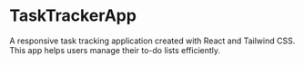 # TaskTrackerApp
A responsive task tracking application created with React and Tailwind CSS. This app helps users manage their to-do lists efficiently.
